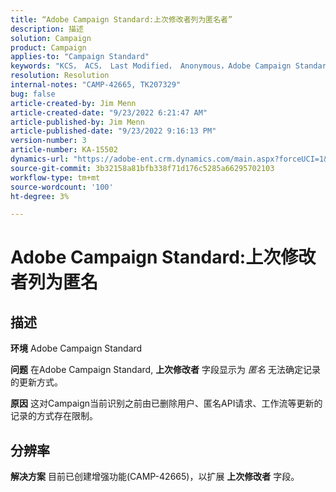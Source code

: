 ```yaml
---
title: “Adobe Campaign Standard:上次修改者列为匿名者”
description: 描述
solution: Campaign
product: Campaign
applies-to: "Campaign Standard"
keywords: "KCS， ACS， Last Modified， Anonymous，Adobe Campaign Standard, CAMP-42665"
resolution: Resolution
internal-notes: "CAMP-42665, TK207329"
bug: false
article-created-by: Jim Menn
article-created-date: "9/23/2022 6:21:47 AM"
article-published-by: Jim Menn
article-published-date: "9/23/2022 9:16:13 PM"
version-number: 3
article-number: KA-15502
dynamics-url: "https://adobe-ent.crm.dynamics.com/main.aspx?forceUCI=1&pagetype=entityrecord&etn=knowledgearticle&id=96cbbefd-073b-ed11-9db1-0022480866ad"
source-git-commit: 3b32158a81bfb338f71d176c5285a66295702103
workflow-type: tm+mt
source-wordcount: '100'
ht-degree: 3%

---
```


# Adobe Campaign Standard:上次修改者列为匿名

## 描述


<b>环境</b>
Adobe Campaign Standard

<b>问题</b>
在Adobe Campaign Standard, <b>上次修改者</b> 字段显示为 *匿名* 无法确定记录的更新方式。

<b>原因</b>
这对Campaign当前识别之前由已删除用户、匿名API请求、工作流等更新的记录的方式存在限制。


## 分辨率


<b>解决方案</b>
目前已创建增强功能(CAMP-42665)，以扩展 <b>上次修改者</b> 字段。
